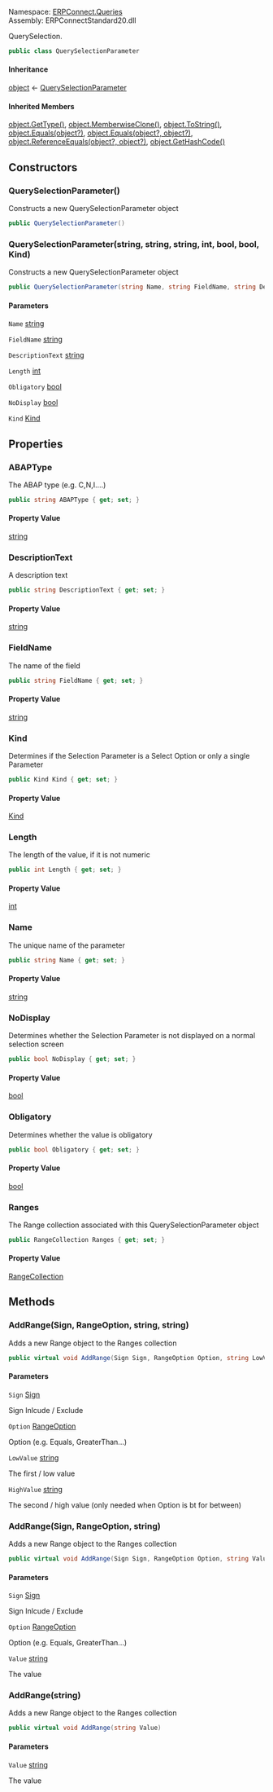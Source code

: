 
Namespace: [ERPConnect.Queries](index.md)  
Assembly: ERPConnectStandard20.dll  

 QuerySelection.

```csharp
public class QuerySelectionParameter
```

#### Inheritance

[object](https://learn.microsoft.com/dotnet/api/system.object) ← 
[QuerySelectionParameter](ERPConnect.Queries.QuerySelectionParameter.md)

#### Inherited Members

[object.GetType\(\)](https://learn.microsoft.com/dotnet/api/system.object.gettype), 
[object.MemberwiseClone\(\)](https://learn.microsoft.com/dotnet/api/system.object.memberwiseclone), 
[object.ToString\(\)](https://learn.microsoft.com/dotnet/api/system.object.tostring), 
[object.Equals\(object?\)](https://learn.microsoft.com/dotnet/api/system.object.equals\#system\-object\-equals\(system\-object\)), 
[object.Equals\(object?, object?\)](https://learn.microsoft.com/dotnet/api/system.object.equals\#system\-object\-equals\(system\-object\-system\-object\)), 
[object.ReferenceEquals\(object?, object?\)](https://learn.microsoft.com/dotnet/api/system.object.referenceequals), 
[object.GetHashCode\(\)](https://learn.microsoft.com/dotnet/api/system.object.gethashcode)

## Constructors

### <a id="ERPConnect_Queries_QuerySelectionParameter__ctor"></a> QuerySelectionParameter\(\)

Constructs a new QuerySelectionParameter object

```csharp
public QuerySelectionParameter()
```

### <a id="ERPConnect_Queries_QuerySelectionParameter__ctor_System_String_System_String_System_String_System_Int32_System_Boolean_System_Boolean_ERPConnect_Queries_Kind_"></a> QuerySelectionParameter\(string, string, string, int, bool, bool, Kind\)

Constructs a new QuerySelectionParameter object

```csharp
public QuerySelectionParameter(string Name, string FieldName, string DescriptionText, int Length, bool Obligatory, bool NoDisplay, Kind Kind)
```

#### Parameters

`Name` [string](https://learn.microsoft.com/dotnet/api/system.string)

`FieldName` [string](https://learn.microsoft.com/dotnet/api/system.string)

`DescriptionText` [string](https://learn.microsoft.com/dotnet/api/system.string)

`Length` [int](https://learn.microsoft.com/dotnet/api/system.int32)

`Obligatory` [bool](https://learn.microsoft.com/dotnet/api/system.boolean)

`NoDisplay` [bool](https://learn.microsoft.com/dotnet/api/system.boolean)

`Kind` [Kind](ERPConnect.Queries.Kind.md)

## Properties

### <a id="ERPConnect_Queries_QuerySelectionParameter_ABAPType"></a> ABAPType

The ABAP type (e.g. C,N,I....)

```csharp
public string ABAPType { get; set; }
```

#### Property Value

 [string](https://learn.microsoft.com/dotnet/api/system.string)

### <a id="ERPConnect_Queries_QuerySelectionParameter_DescriptionText"></a> DescriptionText

A description text

```csharp
public string DescriptionText { get; set; }
```

#### Property Value

 [string](https://learn.microsoft.com/dotnet/api/system.string)

### <a id="ERPConnect_Queries_QuerySelectionParameter_FieldName"></a> FieldName

The name of the field

```csharp
public string FieldName { get; set; }
```

#### Property Value

 [string](https://learn.microsoft.com/dotnet/api/system.string)

### <a id="ERPConnect_Queries_QuerySelectionParameter_Kind"></a> Kind

Determines if the Selection Parameter is a Select Option or only a single Parameter

```csharp
public Kind Kind { get; set; }
```

#### Property Value

 [Kind](ERPConnect.Queries.Kind.md)

### <a id="ERPConnect_Queries_QuerySelectionParameter_Length"></a> Length

The length of the value, if it is not numeric

```csharp
public int Length { get; set; }
```

#### Property Value

 [int](https://learn.microsoft.com/dotnet/api/system.int32)

### <a id="ERPConnect_Queries_QuerySelectionParameter_Name"></a> Name

The unique name of the parameter

```csharp
public string Name { get; set; }
```

#### Property Value

 [string](https://learn.microsoft.com/dotnet/api/system.string)

### <a id="ERPConnect_Queries_QuerySelectionParameter_NoDisplay"></a> NoDisplay

Determines whether the Selection Parameter is not displayed on a normal selection screen

```csharp
public bool NoDisplay { get; set; }
```

#### Property Value

 [bool](https://learn.microsoft.com/dotnet/api/system.boolean)

### <a id="ERPConnect_Queries_QuerySelectionParameter_Obligatory"></a> Obligatory

Determines whether the value is obligatory

```csharp
public bool Obligatory { get; set; }
```

#### Property Value

 [bool](https://learn.microsoft.com/dotnet/api/system.boolean)

### <a id="ERPConnect_Queries_QuerySelectionParameter_Ranges"></a> Ranges

The Range collection associated with this QuerySelectionParameter object

```csharp
public RangeCollection Ranges { get; set; }
```

#### Property Value

 [RangeCollection](ERPConnect.Queries.RangeCollection.md)

## Methods

### <a id="ERPConnect_Queries_QuerySelectionParameter_AddRange_ERPConnect_Queries_Sign_ERPConnect_Queries_RangeOption_System_String_System_String_"></a> AddRange\(Sign, RangeOption, string, string\)

Adds a new Range object to the Ranges collection

```csharp
public virtual void AddRange(Sign Sign, RangeOption Option, string LowValue, string HighValue)
```

#### Parameters

`Sign` [Sign](ERPConnect.Queries.Sign.md)

Sign Inlcude / Exclude

`Option` [RangeOption](ERPConnect.Queries.RangeOption.md)

Option (e.g. Equals, GreaterThan...)

`LowValue` [string](https://learn.microsoft.com/dotnet/api/system.string)

The first / low value

`HighValue` [string](https://learn.microsoft.com/dotnet/api/system.string)

The second / high value (only needed when Option is bt for between)

### <a id="ERPConnect_Queries_QuerySelectionParameter_AddRange_ERPConnect_Queries_Sign_ERPConnect_Queries_RangeOption_System_String_"></a> AddRange\(Sign, RangeOption, string\)

Adds a new Range object to the Ranges collection

```csharp
public virtual void AddRange(Sign Sign, RangeOption Option, string Value)
```

#### Parameters

`Sign` [Sign](ERPConnect.Queries.Sign.md)

Sign Inlcude / Exclude

`Option` [RangeOption](ERPConnect.Queries.RangeOption.md)

Option (e.g. Equals, GreaterThan...)

`Value` [string](https://learn.microsoft.com/dotnet/api/system.string)

The value

### <a id="ERPConnect_Queries_QuerySelectionParameter_AddRange_System_String_"></a> AddRange\(string\)

Adds a new Range object to the Ranges collection

```csharp
public virtual void AddRange(string Value)
```

#### Parameters

`Value` [string](https://learn.microsoft.com/dotnet/api/system.string)

The value

